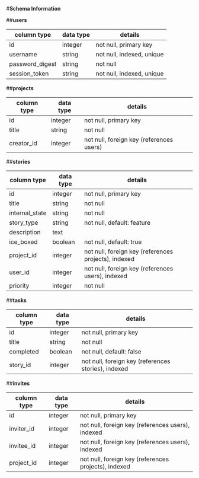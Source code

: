#__Schema Information__

##__users__
<table>
  <thead>
    <tr>
      <th>column type</th>
      <th>data type</th>
      <th>details</th>
    </tr>
  </thead>
  <tbody>
    <tr>
      <td>id</td>
      <td>integer</td>
      <td>not null, primary key</td>
    </tr>
    <tr>
      <td>username</td>
      <td>string</td>
      <td>not null, indexed, unique</td>
    </tr>
    <tr>
      <td>password_digest</td>
      <td>string</td>
      <td>not null</td>
    </tr>
    <tr>
      <td>session_token</td>
      <td>string</td>
      <td>not null, indexed, unique</td>
    </tr>
  </tbody>
</table>

##__projects__
<table>
  <thead>
    <tr>
      <th>column type</th>
      <th>data type</th>
      <th>details</th>
    </tr>
  </thead>
  <tbody>
    <tr>
      <td>id</td>
      <td>integer</td>
      <td>not null, primary key</td>
    </tr>
    <tr>
      <td>title</td>
      <td>string</td>
      <td>not null</td>
    </tr>
    <tr>
      <td>creator_id</td>
      <td>integer</td>
      <td>not null, foreign key (references users)</td>
    </tr>
  </tbody>
</table>

##__stories__
<table>
  <thead>
    <tr>
      <th>column type</th>
      <th>data type</th>
      <th>details</th>
    </tr>
  </thead>
  <tbody>
    <tr>
      <td>id</td>
      <td>integer</td>
      <td>not null, primary key</td>
    </tr>
    <tr>
      <td>title</td>
      <td>string</td>
      <td>not null</td>
    </tr>
    <tr>
      <td>internal_state</td>
      <td>string</td>
      <td>not null</td>
    </tr>
    <tr>
      <td>story_type</td>
      <td>string</td>
      <td>not null, default: feature</td>
    </tr>
    <tr>
      <td>description</td>
      <td>text</td>
    </tr>
    <tr>
      <td>ice_boxed</td>
      <td>boolean</td>
      <td>not null, default: true</td>
    </tr>
    <tr>
      <td>project_id</td>
      <td>integer</td>
      <td>not null, foreign key (references projects), indexed</td>
    </tr>
    <tr>
      <td>user_id</td>
      <td>integer</td>
      <td>not null, foreign key (references users), indexed</td>
    </tr>
    <tr>
      <td>priority</td>
      <td>integer</td>
      <td>not null</td>
    </tr>
  </tbody>
</table>

##__tasks__
<table>
  <thead>
    <tr>
      <th>column type</th>
      <th>data type</th>
      <th>details</th>
    </tr>
  </thead>
  <tbody>
    <tr>
      <td>id</td>
      <td>integer</td>
      <td>not null, primary key</td>
    </tr>
    <tr>
      <td>title</td>
      <td>string</td>
      <td>not null</td>
    </tr>
    <tr>
      <td>completed</td>
      <td>boolean</td>
      <td>not null, default: false</td>
    </tr>
    <tr>
      <td>story_id</td>
      <td>integer</td>
      <td>not null, foreign key (references stories), indexed</td>
    </tr>
  </tbody>
</table>

##__invites__
<table>
  <thead>
    <tr>
      <th>column type</th>
      <th>data type</th>
      <th>details</th>
    </tr>
  </thead>
  <tbody>
    <tr>
      <td>id</td>
      <td>integer</td>
      <td>not null, primary key</td>
    </tr>
    <tr>
      <td>inviter_id</td>
      <td>integer</td>
      <td>not null, foreign key (references users), indexed</td>
    </tr>
    <tr>
      <td>invitee_id</td>
      <td>integer</td>
      <td>not null, foreign key (references users), indexed</td>
    </tr>
    <tr>
      <td>project_id</td>
      <td>integer</td>
      <td>not null, foreign key (references projects), indexed</td>
    </tr>
  </tbody>
</table>
